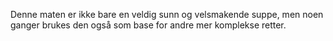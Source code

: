 Denne maten er ikke bare en veldig sunn og velsmakende suppe, men noen ganger brukes den også som base for andre mer komplekse retter.